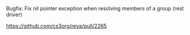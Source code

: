 Bugfix: Fix nil pointer exception when resolving members of a group (rest driver)

https://github.com/cs3org/reva/pull/2265